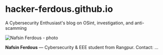 # hacker-ferdous.github.io
A Cybersecurity Enthusiast's blog on OSint, investigation, and anti-scamming

![Nafsin Ferdous - photo](https://lh3.googleusercontent.com/a-/ALV-UjUN_tXDu2qNeu9Pqf4OilD_kxiu6ED86MIxJ6W8xyl_Ch6NQmtwhA "Nafsin Ferdous")

**Nafsin Ferdous** — Cybersecurity & EEE student from Rangpur. Contact: ...

